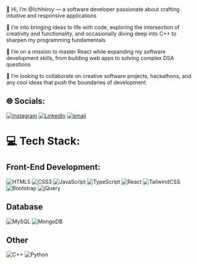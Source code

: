 👋 Hi, I’m @Ichihiroy — a software developer passionate about crafting intuitive and responsive applications

👀 I’m into bringing ideas to life with code, exploring the intersection of creativity and functionality, and occasionally diving deep into C++ to sharpen my programming fundamentals

🌱 I’m on a mission to master React while expanding my software development skills, from building web apps to solving complex DSA questions

💞️ I’m looking to collaborate on creative software projects, hackathons, and any cool ideas that push the boundaries of development





## 🌐 Socials:
[![Instagram](https://img.shields.io/badge/Instagram-%23E4405F.svg?logo=Instagram&logoColor=white)](https://instagram.com/ichihiroy) [![LinkedIn](https://img.shields.io/badge/LinkedIn-%230077B5.svg?logo=linkedin&logoColor=white)](https://linkedin.com/in/yunis-quliyev-24) [![email](https://img.shields.io/badge/Email-D14836?logo=gmail&logoColor=white)](mailto:realyanisquliyev@gmail.com) 

# 💻 Tech Stack:

## Front-End Development:
![HTML5](https://img.shields.io/badge/html5-%23E34F26.svg?style=for-the-badge&logo=html5&logoColor=white) 
![CSS3](https://img.shields.io/badge/css3-%231572B6.svg?style=for-the-badge&logo=css3&logoColor=white)
![JavaScript](https://img.shields.io/badge/javascript-%23323330.svg?style=for-the-badge&logo=javascript&logoColor=%23F7DF1E) 
![TypeScript](https://img.shields.io/badge/typescript-%23007ACC.svg?style=for-the-badge&logo=typescript&logoColor=white) 
![React](https://img.shields.io/badge/react-%2320232a.svg?style=for-the-badge&logo=react&logoColor=%2361DAFB) 
![TailwindCSS](https://img.shields.io/badge/tailwindcss-%2338B2AC.svg?style=for-the-badge&logo=tailwind-css&logoColor=white) 
![Bootstrap](https://img.shields.io/badge/bootstrap-%238511FA.svg?style=for-the-badge&logo=bootstrap&logoColor=white) 
![jQuery](https://img.shields.io/badge/jquery-%230769AD.svg?style=for-the-badge&logo=jquery&logoColor=white) 
## Database
![MySQL](https://img.shields.io/badge/mysql-4479A1.svg?style=for-the-badge&logo=mysql&logoColor=white) 
![MongoDB](https://img.shields.io/badge/MongoDB-%234ea94b.svg?style=for-the-badge&logo=mongodb&logoColor=white)
## Other
![C++](https://img.shields.io/badge/c++-%2300599C.svg?style=for-the-badge&logo=c%2B%2B&logoColor=white) 
![Python](https://img.shields.io/badge/python-3670A0?style=for-the-badge&logo=python&logoColor=ffdd54)




<!-- Proudly created with GPRM ( https://gprm.itsvg.in ) -->
